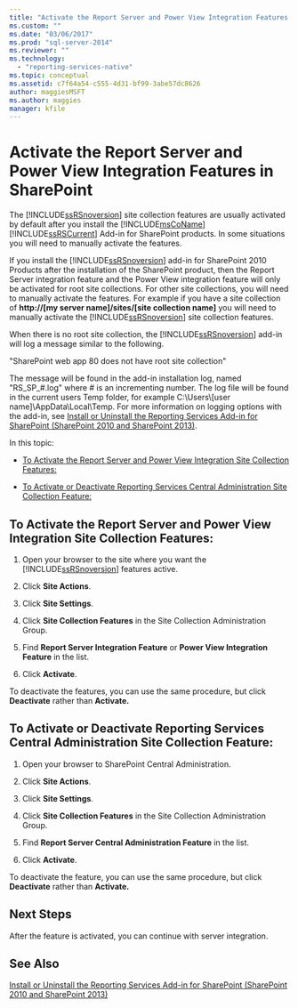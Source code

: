 ```yaml
---
title: "Activate the Report Server and Power View Integration Features in SharePoint | Microsoft Docs"
ms.custom: ""
ms.date: "03/06/2017"
ms.prod: "sql-server-2014"
ms.reviewer: ""
ms.technology: 
  - "reporting-services-native"
ms.topic: conceptual
ms.assetid: c7f64a54-c555-4d31-bf99-3abe57dc8626
author: maggiesMSFT
ms.author: maggies
manager: kfile
---
```

# Activate the Report Server and Power View Integration Features in SharePoint
  The [!INCLUDE[ssRSnoversion](../includes/ssrsnoversion-md.md)] site collection features are usually activated by default after you install the [!INCLUDE[msCoName](../includes/msconame-md.md)] [!INCLUDE[ssRSCurrent](../includes/ssrscurrent-md.md)] Add-in for SharePoint products. In some situations you will need to manually activate the features.  
  
 If you install the [!INCLUDE[ssRSnoversion](../includes/ssrsnoversion-md.md)] add-in for SharePoint 2010 Products after the installation of the SharePoint product, then the Report Server integration feature and the Power View integration feature will only be activated for root site collections. For other site collections, you will need to manually activate the features. For example if you have a site collection of **http://[my server name]/sites/[site collection name]** you will need to manually activate the [!INCLUDE[ssRSnoversion](../includes/ssrsnoversion-md.md)] site collection features.  
  
 When there is no root site collection, the [!INCLUDE[ssRSnoversion](../includes/ssrsnoversion-md.md)] add-in will log a message similar to the following.  
  
 "SharePoint web app 80 does not have root site collection"  
  
 The message will be found in the add-in installation log, named "RS_SP_#.log" where # is an incrementing number. The log file will be found in the current users Temp folder, for example C:\Users\\[user name]\AppData\Local\Temp. For more information on logging options with the add-in, see [Install or Uninstall the Reporting Services Add-in for SharePoint &#40;SharePoint 2010 and SharePoint 2013&#41;](install-windows/install-or-uninstall-the-reporting-services-add-in-for-sharepoint.md).  
  
 In this topic:  
  
-   [To Activate the Report Server and Power View Integration Site Collection Features:](#bkmk_features)  
  
-   [To Activate or Deactivate Reporting Services Central Administration Site Collection Feature:](#bkmk_centraladmin)  
  
##  <a name="bkmk_features"></a> To Activate the Report Server and Power View Integration Site Collection Features:  
  
1.  Open your browser to the site where you want the [!INCLUDE[ssRSnoversion](../includes/ssrsnoversion-md.md)] features active.  
  
2.  Click **Site Actions**.  
  
3.  Click **Site Settings**.  
  
4.  Click **Site Collection Features** in the Site Collection Administration Group.  
  
5.  Find **Report Server Integration Feature** or **Power View Integration Feature** in the list.  
  
6.  Click **Activate**.  
  
 To deactivate the features, you can use the same procedure, but click **Deactivate** rather than **Activate.**  
  
##  <a name="bkmk_centraladmin"></a> To Activate or Deactivate Reporting Services Central Administration Site Collection Feature:  
  
1.  Open your browser to SharePoint Central Administration.  
  
2.  Click **Site Actions**.  
  
3.  Click **Site Settings**.  
  
4.  Click **Site Collection Features** in the Site Collection Administration Group.  
  
5.  Find **Report Server Central Administration Feature** in the list.  
  
6.  Click **Activate**.  
  
 To deactivate the feature, you can use the same procedure, but click **Deactivate** rather than **Activate.**  
  
## Next Steps  
 After the feature is activated, you can continue with server integration.  
  
## See Also  
 [Install or Uninstall the Reporting Services Add-in for SharePoint &#40;SharePoint 2010 and SharePoint 2013&#41;](install-windows/install-or-uninstall-the-reporting-services-add-in-for-sharepoint.md)  
  
  
